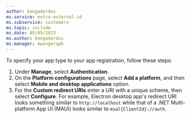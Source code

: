 ```yaml
---
author: kengaderdus
ms.service: entra-external-id
ms.subservice: customers
ms.topic: include
ms.date: 05/05/2023
ms.author: kengaderdus
ms.manager: mwongerapk
---
```


To specify your app type to your app registration, follow these steps:

1. Under **Manage**, select **Authentication**.
1. On the **Platform configurations** page, select **Add a platform**, and then select **Mobile and desktop applications** option.
1. For the **Custom redirect URIs** enter a URI with a unique scheme, then select **Configure**. For example, Electron desktop app's redirect URI looks something similar to `http://localhost` while that of a .NET Multi-platform App UI (MAUI) looks similar to `msal{ClientId}://auth`.
